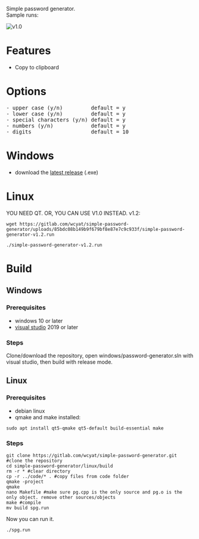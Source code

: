 Simple password generator. <br />
Sample runs: <br/>

![v1.0](https://gitlab.com/wcyat/simple-password-generator/-/raw/master/simple-password-generator-v1.0.png)
# Features
- Copy to clipboard
# Options
<pre>
- upper case (y/n)         default = y
- lower case (y/n)         default = y
- special characters (y/n) default = y
- numbers (y/n)            default = y
- digits                   default = 10
</pre>
# Windows
- download the [latest release](https://gitlab.com/wcyat/simple-password-generator/-/releases) (.exe)
# Linux
YOU NEED QT. OR, YOU CAN USE V1.0 INSTEAD.
v1.2:
```
wget https://gitlab.com/wcyat/simple-password-generator/uploads/85bdc08b149b9f679bf8e87e7c9c933f/simple-password-generator-v1.2.run
```
```
./simple-password-generator-v1.2.run
```

# Build
## Windows
### Prerequisites
- windows 10 or later
- [visual studio](https://visualstudio.microsoft.com/downloads/) 2019 or later
### Steps
Clone/download the repository, open windows/password-generator.sln with visual studio, then build with release mode.
## Linux
### Prerequisites
- debian linux
- qmake and make installed:
```
sudo apt install qt5-qmake qt5-default build-essential make
```
### Steps
```
git clone https://gitlab.com/wcyat/simple-password-generator.git #clone the repository
cd simple-password-generator/linux/build
rm -r * #clear directory
cp -r ../code/* . #copy files from code folder
qmake -project
qmake
nano Makefile #make sure pg.cpp is the only source and pg.o is the only object. remove other sources/objects
make #compile
mv build spg.run
```
Now you can run it.
```
./spg.run
```
